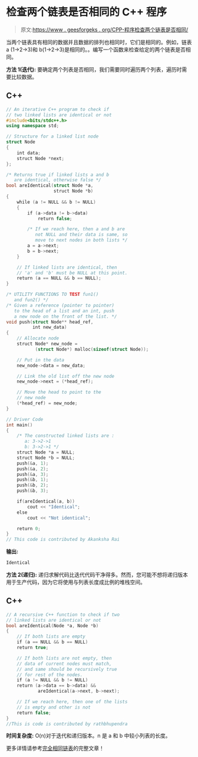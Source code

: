 # 检查两个链表是否相同的 C++ 程序

> 原文:[https://www . geesforgeks . org/CPP-程序检查两个链表是否相同/](https://www.geeksforgeeks.org/cpp-program-to-check-if-two-linked-lists-are-identical/)

当两个链表具有相同的数据并且数据的排列也相同时，它们是相同的。例如，链表 a (1->2->3)和 b(1->2->3)是相同的。。编写一个函数来检查给定的两个链表是否相同。

**方法 1(迭代):**
要确定两个列表是否相同，我们需要同时遍历两个列表，遍历时需要比较数据。

## C++

```cpp
// An iterative C++ program to check if 
// two linked lists are identical or not
#include<bits/stdc++.h>
using namespace std;

// Structure for a linked list node 
struct Node
{
    int data;
    struct Node *next;
};

/* Returns true if linked lists a and b 
   are identical, otherwise false */
bool areIdentical(struct Node *a, 
                  struct Node *b)
{
    while (a != NULL && b != NULL)
    {
        if (a->data != b->data)
            return false;

        /* If we reach here, then a and b are 
           not NULL and their data is same, so 
           move to next nodes in both lists */
        a = a->next;
        b = b->next;
    }

    // If linked lists are identical, then 
    // 'a' and 'b' must be NULL at this point.
    return (a == NULL && b == NULL);
}

/* UTILITY FUNCTIONS TO TEST fun1() 
   and fun2() */
/* Given a reference (pointer to pointer) 
   to the head of a list and an int, push 
   a new node on the front of the list. */
void push(struct Node** head_ref, 
          int new_data)
{
    // Allocate node 
    struct Node* new_node =
           (struct Node*) malloc(sizeof(struct Node));

    // Put in the data 
    new_node->data = new_data;

    // Link the old list off the new node 
    new_node->next = (*head_ref);

    // Move the head to point to the 
    // new node 
    (*head_ref) = new_node;
}

// Driver Code
int main()
{
    /* The constructed linked lists are :
       a: 3->2->1
       b: 3->2->1 */
    struct Node *a = NULL;
    struct Node *b = NULL;
    push(&a, 1);
    push(&a, 2);
    push(&a, 3);
    push(&b, 1);
    push(&b, 2);
    push(&b, 3);

    if(areIdentical(a, b))
        cout << "Identical";
    else
        cout << "Not identical";

    return 0;
}
// This code is contributed by Akanksha Rai
```

**输出:**

```cpp
Identical
```

**方法 2(递归):**
递归求解代码比迭代代码干净得多。然而，您可能不想将递归版本用于生产代码，因为它将使用与列表长度成比例的堆栈空间。

## C++

```cpp
// A recursive C++ function to check if two 
// linked lists are identical or not 
bool areIdentical(Node *a, Node *b) 
{ 
    // If both lists are empty 
    if (a == NULL && b == NULL) 
    return true; 

    // If both lists are not empty, then 
    // data of current nodes must match, 
    // and same should be recursively true 
    // for rest of the nodes. 
    if (a != NULL && b != NULL) 
    return (a->data == b->data) && 
            areIdentical(a->next, b->next); 

    // If we reach here, then one of the lists 
    // is empty and other is not 
    return false; 
} 
//This is code is contributed by rathbhupendra
```

**时间复杂度:** O(n)对于迭代和递归版本。n 是 a 和 b 中较小列表的长度。

更多详情请参考[完全相同链表](https://www.geeksforgeeks.org/identical-linked-lists/)的完整文章！